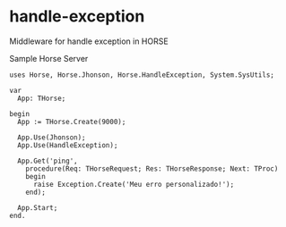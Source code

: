 # handle-exception
Middleware for handle exception in HORSE

Sample Horse Server
```delphi
uses Horse, Horse.Jhonson, Horse.HandleException, System.SysUtils;

var
  App: THorse;

begin
  App := THorse.Create(9000);

  App.Use(Jhonson);
  App.Use(HandleException);

  App.Get('ping',
    procedure(Req: THorseRequest; Res: THorseResponse; Next: TProc)
    begin
      raise Exception.Create('Meu erro personalizado!');
    end);

  App.Start;
end.
```

